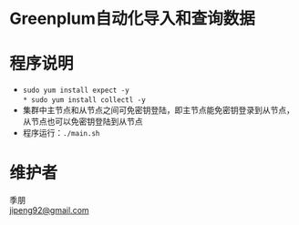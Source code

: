 # Greenplum自动化导入和查询数据

# 程序说明
* `sudo yum install expect -y`  
`* sudo yum install collectl -y`
* 集群中主节点和从节点之间可免密钥登陆，即主节点能免密钥登录到从节点，从节点也可以免密钥登陆到从节点
* 程序运行：`./main.sh`


# 维护者
季朋  
jipeng92@gmail.com
